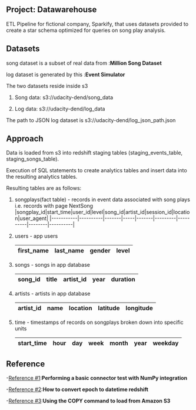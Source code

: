 ## Project: Datawarehouse

ETL Pipeline for fictional company, Sparkify, that uses datasets provided to create a star schema optimized for queries on song play analysis.

## Datasets 

song dataset is a subset of real data from [](http://millionsongdataset.com/):**Million Song Dataset**

log dataset is generated by this [](https://github.com/Interana/eventsim):**Event Simulator** 

The two datasets reside inside s3

   1. Song data: s3://udacity-dend/song_data
    
   2. Log data: s3://udacity-dend/log_data
    
The path to JSON log dataset is s3://udacity-dend/log_json_path.json

## Approach 

Data is loaded from s3 into redshift staging tables (staging_events_table, staging_songs_table).

Execution of SQL statements to create analytics tables and insert data into the resulting analytics tables.

Resulting tables are as follows:

 1. songplays(fact table) - records in event data associated with song plays i.e. records with page NextSong
    |songplay_id|start_time|user_id|level|song_id|artist_id|session_id|location|user_agent|
    |-----------|----------|-------|-----|-------|---------|----------|--------|----------|
    
 2. users - app users
     
     |first_name|last_name|gender|level|
     |:---------|:--------|:-----|:----|
     
 3. songs - songs in app database
     
     |song_id|title|artist_id|year|duration|
     |:------|:----|:--------|:---|:-------|
     
 4. artists - artists in app database
 
     |artist_id|name|location|latitude|longitude|
     |:--------|:---|:-------|:-------|:--------|
     
 5. time  - timestamps of records on songplays broken down into specific units
 
     |start_time|hour|day|week|month|year|weekday|
     |:---------|:---|:--|:---|:----|:---|:------|
     
## Reference 

-[Reference #1](https://docs.aws.amazon.com/redshift/latest/mgmt/python-basic-test-example.html):**Performing a basic connector test with NumPy integration**

-[Reference #2](https://stackoverflow.com/questions/39815425/how-to-convert-epoch-to-datetime-redshift):**How to convert epoch to datetime redshift**

-[Reference #3](https://docs.aws.amazon.com/redshift/latest/dg/t_loading-tables-from-s3.html):**Using the COPY command to load from Amazon S3**
 
  


